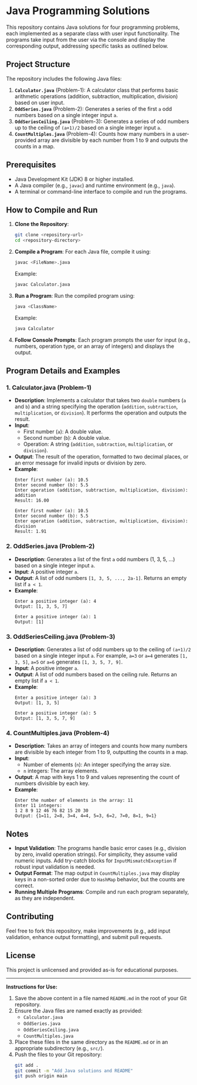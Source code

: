 # Java Programming Solutions

This repository contains Java solutions for four programming problems, each implemented as a separate class with user input functionality. The programs take input from the user via the console and display the corresponding output, addressing specific tasks as outlined below.

## Project Structure

The repository includes the following Java files:

1. **`Calculator.java`** (Problem-1): A calculator class that performs basic arithmetic operations (addition, subtraction, multiplication, division) based on user input.
2. **`OddSeries.java`** (Problem-2): Generates a series of the first `a` odd numbers based on a single integer input `a`.
3. **`OddSeriesCeiling.java`** (Problem-3): Generates a series of odd numbers up to the ceiling of `(a+1)/2` based on a single integer input `a`.
4. **`CountMultiples.java`** (Problem-4): Counts how many numbers in a user-provided array are divisible by each number from 1 to 9 and outputs the counts in a map.

## Prerequisites

- Java Development Kit (JDK) 8 or higher installed.
- A Java compiler (e.g., `javac`) and runtime environment (e.g., `java`).
- A terminal or command-line interface to compile and run the programs.

## How to Compile and Run

1. **Clone the Repository**:
   ```bash
   git clone <repository-url>
   cd <repository-directory>
   ```

2. **Compile a Program**:
   For each Java file, compile it using:
   ```bash
   javac <FileName>.java
   ```
   Example:
   ```bash
   javac Calculator.java
   ```

3. **Run a Program**:
   Run the compiled program using:
   ```bash
   java <ClassName>
   ```
   Example:
   ```bash
   java Calculator
   ```

4. **Follow Console Prompts**:
   Each program prompts the user for input (e.g., numbers, operation type, or an array of integers) and displays the output.

## Program Details and Examples

### 1. Calculator.java (Problem-1)
- **Description**: Implements a calculator that takes two `double` numbers (`a` and `b`) and a string specifying the operation (`addition`, `subtraction`, `multiplication`, or `division`). It performs the operation and outputs the result.
- **Input**:
  - First number (`a`): A double value.
  - Second number (`b`): A double value.
  - Operation: A string (`addition`, `subtraction`, `multiplication`, or `division`).
- **Output**: The result of the operation, formatted to two decimal places, or an error message for invalid inputs or division by zero.
- **Example**:
  ```
  Enter first number (a): 10.5
  Enter second number (b): 5.5
  Enter operation (addition, subtraction, multiplication, division): addition
  Result: 16.00
  ```
  ```
  Enter first number (a): 10.5
  Enter second number (b): 5.5
  Enter operation (addition, subtraction, multiplication, division): division
  Result: 1.91
  ```

### 2. OddSeries.java (Problem-2)
- **Description**: Generates a list of the first `a` odd numbers (1, 3, 5, ...) based on a single integer input `a`.
- **Input**: A positive integer `a`.
- **Output**: A list of odd numbers `[1, 3, 5, ..., 2a-1]`. Returns an empty list if `a < 1`.
- **Example**:
  ```
  Enter a positive integer (a): 4
  Output: [1, 3, 5, 7]
  ```
  ```
  Enter a positive integer (a): 1
  Output: [1]
  ```

### 3. OddSeriesCeiling.java (Problem-3)
- **Description**: Generates a list of odd numbers up to the ceiling of `(a+1)/2` based on a single integer input `a`. For example, `a=3` or `a=4` generates `[1, 3, 5]`, `a=5` or `a=6` generates `[1, 3, 5, 7, 9]`.
- **Input**: A positive integer `a`.
- **Output**: A list of odd numbers based on the ceiling rule. Returns an empty list if `a < 1`.
- **Example**:
  ```
  Enter a positive integer (a): 3
  Output: [1, 3, 5]
  ```
  ```
  Enter a positive integer (a): 5
  Output: [1, 3, 5, 7, 9]
  ```

### 4. CountMultiples.java (Problem-4)
- **Description**: Takes an array of integers and counts how many numbers are divisible by each integer from 1 to 9, outputting the counts in a map.
- **Input**:
  - Number of elements (`n`): An integer specifying the array size.
  - `n` integers: The array elements.
- **Output**: A map with keys 1 to 9 and values representing the count of numbers divisible by each key.
- **Example**:
  ```
  Enter the number of elements in the array: 11
  Enter 11 integers:
  1 2 8 9 12 46 76 82 15 20 30
  Output: {1=11, 2=8, 3=4, 4=4, 5=3, 6=2, 7=0, 8=1, 9=1}
  ```

## Notes
- **Input Validation**: The programs handle basic error cases (e.g., division by zero, invalid operation strings). For simplicity, they assume valid numeric inputs. Add try-catch blocks for `InputMismatchException` if robust input validation is needed.
- **Output Format**: The map output in `CountMultiples.java` may display keys in a non-sorted order due to `HashMap` behavior, but the counts are correct.
- **Running Multiple Programs**: Compile and run each program separately, as they are independent.

## Contributing
Feel free to fork this repository, make improvements (e.g., add input validation, enhance output formatting), and submit pull requests.

## License
This project is unlicensed and provided as-is for educational purposes.

---

**Instructions for Use:**
1. Save the above content in a file named `README.md` in the root of your Git repository.
2. Ensure the Java files are named exactly as provided:
   - `Calculator.java`
   - `OddSeries.java`
   - `OddSeriesCeiling.java`
   - `CountMultiples.java`
3. Place these files in the same directory as the `README.md` or in an appropriate subdirectory (e.g., `src/`).
4. Push the files to your Git repository:
   ```bash
   git add .
   git commit -m "Add Java solutions and README"
   git push origin main
   ```

   